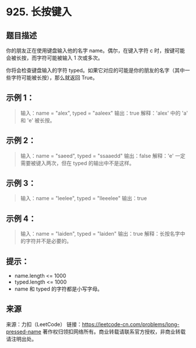 # 925. 长按键入

## 题目描述
你的朋友正在使用键盘输入他的名字 name。偶尔，在键入字符 c 时，按键可能会被长按，而字符可能被输入 1 次或多次。

你将会检查键盘输入的字符 typed。如果它对应的可能是你的朋友的名字（其中一些字符可能被长按），那么就返回 True。

 

## 示例 1：

> 输入：name = "alex", typed = "aaleex"
> 输出：true
> 解释：'alex' 中的 'a' 和 'e' 被长按。

## 示例 2：

> 输入：name = "saeed", typed = "ssaaedd"
> 输出：false
> 解释：'e' 一定需要被键入两次，但在 typed 的输出中不是这样。

## 示例 3：

> 输入：name = "leelee", typed = "lleeelee"
> 输出：true

## 示例 4：

> 输入：name = "laiden", typed = "laiden"
> 输出：true
> 解释：长按名字中的字符并不是必要的。

 

## 提示：
- name.length <= 1000
- typed.length <= 1000
- name 和 typed 的字符都是小写字母。

## 来源
来源：力扣（LeetCode）
链接：https://leetcode-cn.com/problems/long-pressed-name
著作权归领扣网络所有。商业转载请联系官方授权，非商业转载请注明出处。